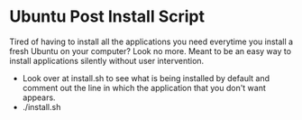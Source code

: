 # Ubuntu Post Install Script
Tired of having to install all the applications you need everytime you install a fresh Ubuntu on your computer? 
Look no more. Meant to be an easy way to install applications silently without user intervention.

- Look over at install.sh to see what is being installed by default and comment out the line in which the application that you don't want appears.
- ./install.sh

